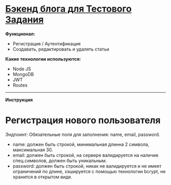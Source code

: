 # [Бэкенд блога для Тестового Задания]()

**Функционал:**

- Регистрация / Аутентификация
- Создавать, редактировать и удалять статьи

**Какие технологии используются:**

- Node JS
- MongoDB
- JWT
- Routes

---

**Инструкция**

# Регистрация нового пользователя

Эндпоинт:
Обязательные поля для заполнения: name, email, password.

- name: должен быть строкой, минимальная длинна 2 символа, максимальная 30.
- email: должен быть строкой, на сервере валидируется на наличие спец.символов, должен быть уникальным.
- password: должен быть строкой, никак не валидируется и не имеет ограничений по длине, хэшируется с помощью технологии bcrypt, не хранится в открытом виде.
